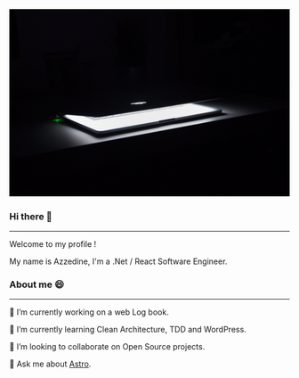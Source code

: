 <img src="/assets/cover.jpg" />

### Hi there 👋

------

Welcome to my profile !

My name is Azzedine, I'm a .Net / React Software Engineer.

### About me 😄

------

🔭 I’m currently working on a web Log book.

🌱 I’m currently learning Clean Architecture, TDD and WordPress.

👯 I’m looking to collaborate on Open Source projects.

💬 Ask me about [Astro](https://astro.build/).

<!--

**Arsero/arsero** is a ✨ _special_ ✨ repository because its `README.md` (this file) appears on your GitHub profile.

Here are some ideas to get you started:

- 🔭 I’m currently working on ...
- 🌱 I’m currently learning ...
- 👯 I’m looking to collaborate on ...
- 🤔 I’m looking for help with ...
- 💬 Ask me about ...
- 📫 How to reach me: ...
- 😄 Pronouns: ...
- ⚡ Fun fact: ...
-->
